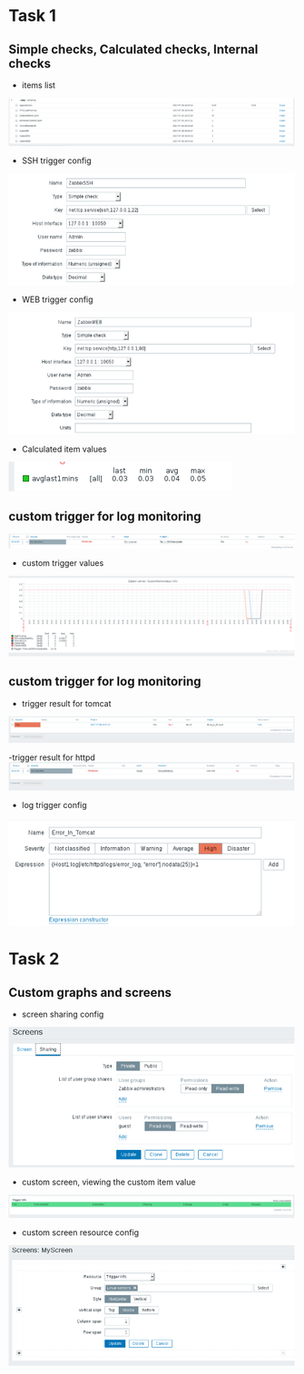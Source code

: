 # Task 1 

## Simple checks, Calculated checks, Internal checks
- items list
<img src="pictures/Screenshot from 2017-07-26 16-03-33.png">

- SSH trigger config
<img src="pictures/Screenshot from 2017-07-26 16-04-06.png">

- WEB trigger config
<img src="pictures/Screenshot from 2017-07-26 16-04-20.png">

- Calculated item values
<img src="pictures/Screenshot from 2017-07-26 16-06-08.png">


## custom trigger for log monitoring
<img src="pictures/Screenshot from 2017-07-26 16-10-53.png">

- custom trigger values
<img src="pictures/Screenshot from 2017-07-26 16-18-54.png">


## custom trigger for log monitoring
- trigger result for tomcat
<img src="pictures/Screenshot from 2017-07-26 19-53-32.png">

-trigger result for httpd
<img src="pictures/Screenshot from 2017-07-26 20-26-03.png">

- log trigger config
<img src="pictures/Screenshot from 2017-07-26 19-53-56.png">


# Task 2

## Custom graphs and screens
- screen sharing config
<img src="pictures/Screenshot from 2017-07-26 16-21-52.png">

- custom screen, viewing the custom item value
<img src="pictures/Screenshot from 2017-07-26 16-23-49.png">

- custom screen resource config
<img src="pictures/Screenshot from 2017-07-26 16-24-00.png">
